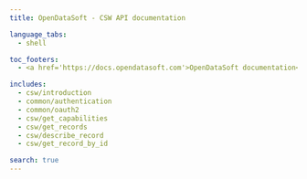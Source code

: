 ```yaml
---
title: OpenDataSoft - CSW API documentation

language_tabs:
  - shell

toc_footers:
  - <a href='https://docs.opendatasoft.com'>OpenDataSoft documentation</a>

includes:
  - csw/introduction
  - common/authentication
  - common/oauth2
  - csw/get_capabilities
  - csw/get_records
  - csw/describe_record
  - csw/get_record_by_id

search: true
---
```


